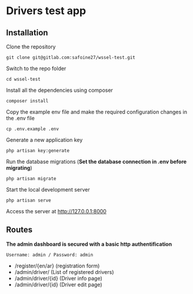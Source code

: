 # Drivers test app

## Installation


Clone the repository

    git clone git@gitlab.com:safoine27/wssel-test.git

Switch to the repo folder

    cd wssel-test

Install all the dependencies using composer

    composer install

Copy the example env file and make the required configuration changes in the .env file

    cp .env.example .env

Generate a new application key

    php artisan key:generate

Run the database migrations (**Set the database connection in .env before migrating**)

    php artisan migrate

Start the local development server

    php artisan serve

Access the server at http://127.0.0.1:8000

## Routes

**The admin dashboard is secured with a basic http authentification**
    
    Username: admin / Password: admin

* /register/{en/ar} (registration form) 
* /admin/driver/ (List of registered drivers) 
* /admin/driver/{id} (Driver info page) 
* /admin/driver/{id} (Driver edit page) 

